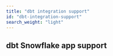 ```yaml
---
title: "dbt integration support"
id: "dbt-integration-support"
search_weight: "light"
---
```


## dbt Snowflake app support


